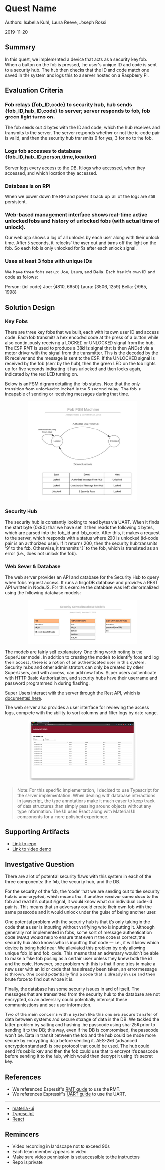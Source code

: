 # Quest Name
Authors: Isabella Kuhl, Laura Reeve, Joseph Rossi

2019-11-20

## Summary

In this quest, we implemented a device that acts as a security key fob. When a button on the fob is pressed, the user's unique ID and code is sent to a security hub. The hub then checks that the ID and code match one saved in the system and logs this to a server hosted on a Raspberry Pi.

## Evaluation Criteria

### Fob relays {fob_ID,code} to security hub, hub sends {fob_ID,hub_ID,code} to server; server responds to fob, fob green light turns on.

The fob sends out 4 bytes with the ID and code, which the hub receives and transmits to the server. The server responds whether or not the id-code pair is valid, and then the security hub transmits 9 for yes, 3 for no to the fob.

### Logs fob accesses to database {fob_ID,hub_ID,person,time,location}

Server logs every access to the DB. It logs who accessed, when they accessed, and which location they accessed.

### Database is on RPi

When we power down the RPi and power it back up, all of the logs are still persistent.

### Web-based management interface shows real-time active unlocked fobs and history of unlocked fobs (with actual time of unlock). 

Our web app shows a log of all unlocks by each user along with their unlock time. After 5 seconds, it 'relocks' the user out and turns off the light on the fob. So each fob is only unlocked for 5s after each unlock signal. 

### Uses at least 3 fobs with unique IDs

We have three fobs set up: Joe, Laura, and Bella. Each has it's own ID and code as follows:

Person: {id, code}
Joe: {4810, 6650}
Laura: {3506, 1259}
Bella: {7965, 1998}

## Solution Design

### Key Fobs

There are three key fobs that we built, each with its own user ID and access code. Each fob transmits a hex encoded code at the press of a button while also continuously receiving a LOCKED or UNLOCKED signal from the hub. The ESP RMT is used to produce a 38kHz signal that is then ANDed via a motor driver with the signal from the transmitter. This is the decoded by the IR receiver and the message is sent to the ESP. If the UNLOCKED signal is received by the fob (sent by the hub), then the green LED on the fob lights up for five seconds indicating it has unlocked and then locks again, indicated by the red LED turning on.

Below is an FSM digram detailing the fob states. Note that the only transition from unlocked to locked is the 5 second delay. The fob is incapable of sending or receiving messages during that time.

<center><img src="./images/fob_state_machine.jpg" width="70%"></center>

### Security Hub

The security hub is constantly looking to read bytes via UART. When it finds the start byte (0x80) that we have set, it then reads the following 4 bytes, which are parsed into the fob_id and fob_code. After this, it makes a request to the server, which responds with a status where 200 is unlocked (id-code pair is an authorized user). If it returns 200, then the security hub transmits ‘9’ to the fob. Otherwise, it transmits ‘3’ to the fob, which is translated as an error (i.e., does not unlock the fob).

### Web Sever & Database

The web server provides an API and database for the Security Hub to query when fobs request access. It runs a tingoDB database and provides a REST API written in NodeJS. For this exercise the database was left denormalized using the following database models:

<center><img src="./images/db_models.jpg" width="70%"></center>

The models are fairly self explanatory. One thing worth noting is the SuperUser model. In addition to creating the models to identify fobs and log their access, there is a notion of an authenticated user in this system. Security hubs and other administrators can only be created by other SuperUsers, and with access, can add new fobs. Super users authenticate with HTTP Basic Authorization, and security hubs have their username and password programmed in during flashing.

Super Users interact with the server through the Rest API, which is [documented here](./code/webserver/api.md).

The web server also provides a user interface for reviewing the access logs, complete with the ability to sort columns and filter logs by date range.

<center><img src="./images/browser_screenshot.jpg" width="70%" /></center>

> Note: For this specific implementation, I decided to use Typescript for the server implementation. When dealing with database interactions in javascript, the type annotations make it much easer to keep track of data structures than simply passing around objects without any type information. The UI uses React along with Material UI components for a more polished experience.

## Supporting Artifacts
- [Link to repo]()
- [Link to video demo](https://drive.google.com/open?id=1TWjY5EfTLtCuoiw5XMWV_FakIIeB8yrU)

## Investgative Question
There are a lot of potential security flaws with this system in each of the three components: the fob, the security hub, and the DB.

For the security of the fob, the ‘code’ that we are sending out to the security hub is unencrypted, which means that if another receiver came close to the fob and read it’s output signal, it would know what our individual code-id pair is. This means that an adversary could create their own fob with the same passcode and it would unlock under the guise of being another user.

One potential problem with the security hub is that it’s only taking in the code that a user is inputting without verifying who is inputting it. Although generally not implemented in fobs, some sort of message authentication code (MAC) would help to ensure that even if the code is correct, the security hub also knows who is inputting that code — i.e., it will know which device is being held near. We alleviated this problem by only allowing unique fob_id and fob_code. This means that an adversary wouldn’t be able to make a fake fob posing as a certain user unless they knew both the id and the code. However, one problem with this is that if one tries to make a new user with an id or code that has already been taken, an error message is thrown. One could potentially find a code that is already in use and then brute force to find out whose it is. 

Finally, the database has some security issues in and of itself. The messages that are transmitted from the security hub to the database are not encrypted, so an adversary could potentially intercept these communications and see user information.

Two of the main concerns with a system like this one are secure transfer of data between systems and secure storage of data in the DB. We tackled the latter problem by salting and hashing the passcode using sha-256 prior to sending it to the DB; this way, even if the DB is compromised, the passcode won’t be. Data in transit between the fob and the hub could be made more secure by encrypting data before sending it. AES-256 (advanced encryption standard) is one protocol that could be used. The hub could send it’s public key and then the fob could use that to encrypt it’s passcode before sending it to the hub, which would then decrypt it using it’s secret key.

## References

* We referenced Espessif's [RMT guide](https://docs.espressif.com/projects/esp-idf/en/latest/api-reference/peripherals/rmt.html#transmit-data) to use the RMT.
* We references Espressif's [UART guide](https://docs.espressif.com/projects/esp-idf/en/latest/api-reference/peripherals/uart.html#_CPPv415uart_read_bytes11uart_port_tP7uint8_t8uint32_t10TickType_t) to use the UART.
-----
* [material-ui](https://material-ui.com/)
* [Typescript](https://www.typescriptlang.org/)
* [React](https://www.typescriptlang.org/)

## Reminders

- Video recording in landscape not to exceed 90s
- Each team member appears in video
- Make sure video permission is set accessible to the instructors
- Repo is private
